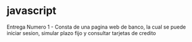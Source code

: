 # javascript
Entrega Numero 1 - Consta de una pagina web de banco, la cual se puede iniciar sesion, simular plazo fijo y consultar tarjetas de credito


